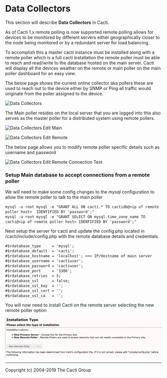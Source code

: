 # Data Collectors

This section will describe **Data Collectors** in Cacti.

As of Cacti 1.x remote polling is now supported remote polling allows for devices to be monitored by different servers
either geographically closer to the node being monitored or by a redundant server for load balancing.

To accomplish this a master cacti instance must be installed along with a remote poller which is a full cacti installation the remote poller must be able to reach and read/write to the database hosted on the main server. Cacti will display all the devices weather on the remote or main poller on the main poller dashboard for an easy view.

The below page shows the current online collector aka pollers these are used to reach out to the device either by SNMP or Ping
all traffic would originate from the poller assigned to the device.

![Data Collectors](images/data-collectors.png)

The Main poller resides on the local server that you are logged into this also serves as the master poller for a distributed system using remote pollers.

![Data Collectors Edit Main](images/data-collectors-edit-main.png)

![Data Collectors Edit Remote](images/data-collectors-edit-remote1.png)

The below page allows you to modify remote poller specific details such as username and password

![Data Collectors Edit Remote Connection Test](images/data-collectors-edit-remote2.png)

### Setup Main database to accept connections from a remote poller

We will need to make some config changes to the mysql configuration to allow the remote poller to talk to the main poller

```console
mysql -u root mysql -e "GRANT ALL ON cacti.* TO cactidb@<ip of remote poller host>  IDENTIFIED BY 'password';"
mysql -u root mysql -e "GRANT SELECT ON mysql.time_zone_name TO cacti@<ip of remote poller host> IDENTIFIED BY 'password';"
```

Next setup the server for cacti and update the config.php located in /cacti/include/config.php with the remote database details and credentials.

```console
#$rdatabase_type     = 'mysql';
#$rdatabase_default  = 'cacti';
#$rdatabase_hostname = 'localhost'; <<< IP/Hostname of main server
#$rdatabase_username = 'cactiuser';
#$rdatabase_password = 'cactiuser';
#$rdatabase_port     = '3306';
#$rdatabase_retries  = 5;
#$rdatabase_ssl      = false;
#$rdatabase_ssl_key  = '';
#$rdatabase_ssl_cert = '';
#$rdatabase_ssl_ca   = '';
```

You will now need to install Cacti on the remote server selecting the new remote poller option

![remote poller setup](images/cacti_remote_poller_setup.JPG)

---
Copyright (c) 2004-2019 The Cacti Group
